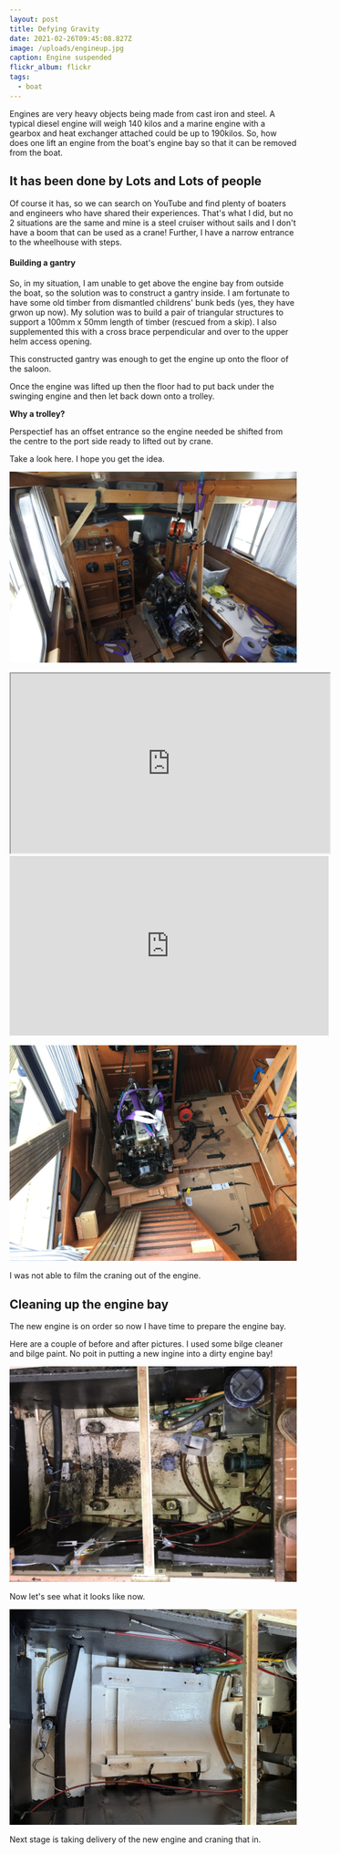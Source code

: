 ```yaml
---
layout: post
title: Defying Gravity
date: 2021-02-26T09:45:08.827Z
image: /uploads/engineup.jpg
caption: Engine suspended
flickr_album: flickr
tags:
  - boat
---
```

Engines are very heavy objects being made from cast iron and steel. A typical diesel engine will weigh 140 kilos and a marine engine with a gearbox and heat exchanger attached could be up to 190kilos. So, how does one lift an engine from the boat's engine bay so that it can be removed from the boat.

## It has been done by Lots and Lots of people

Of course it has, so we can search on YouTube and find plenty of boaters and engineers who have shared their experiences. That's what I did, but no 2 situations are the same and mine is a steel cruiser without sails and I don't have a boom that can be used as a crane! Further, I have a narrow entrance to the wheelhouse with steps.

#### Building a gantry

So, in my situation, I am unable to get above the engine bay from outside the boat, so the solution was to construct a gantry inside. I am fortunate to have some old timber from dismantled childrens' bunk beds (yes, they have grwon up now). My solution was to build a pair of triangular structures to support a 100mm x 50mm length of timber (rescued from a  skip). I also supplemented this with a cross brace perpendicular and over to the upper helm access opening.

This constructed gantry was enough to get the engine up onto the floor of the saloon.

Once the engine was lifted up then the floor had to put back under the swinging engine and then let back down onto a trolley.

**Why a trolley?** 

Perspectief has an offset entrance so the engine needed be shifted from the centre to the port side ready to lifted out by crane.

Take a look here. I hope you get the idea.

![Very wide angle view of the engine now sitting on the cabin floor.](/uploads/40dcfbd6-b5d8-46fe-b283-c39bc982d173.jpeg "engine now sitting on the cabin floor")

<div class="video-box"><iframe width="560" height="315" src="https://www.youtube.com/embed/CCyDa67va7o?rel=0" allow="accelerometer; autoplay; encrypted-media; gyroscope; picture-in-picture" allowfullscreen></iframe></div>

<iframe width="560" height="315" src="https://www.youtube.com/embed/CCyDa67va7o" title="YouTube video player" frameborder="0" allow="accelerometer; autoplay; clipboard-write; encrypted-media; gyroscope; picture-in-picture" allowfullscreen></iframe>





![Gearbox removed and engine ready to be craned out.](/uploads/img_1514.jpeg)

I was not able to film the craning out of the engine.

## Cleaning up the engine bay

The new engine is on order so now I have time to prepare the engine bay.

Here are a couple of before and after pictures. I used some bilge cleaner and bilge paint. No poit in putting a new ingine into a dirty engine bay!

![Nastiness from under the engine.](/uploads/437a89da-99ac-48a7-a2bc-98ac8eb902d8_1_102_a.jpeg "Nastiness from under the engine.")

Now let's see what it looks like now.

![What a difference](/uploads/eca224dc-4b1d-4686-a914-46fc6930e985_1_102_o.jpeg)

Next stage is taking delivery of the new engine and craning that in.
